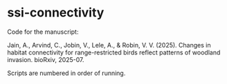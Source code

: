 # ssi-connectivity

Code for the manuscript: 

Jain, A., Arvind, C., Jobin, V., Lele, A., & Robin, V. V. (2025). Changes in habitat connectivity for range-restricted birds reflect patterns of woodland invasion. bioRxiv, 2025-07.

Scripts are numbered in order of running.
